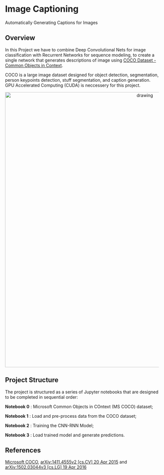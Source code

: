 # Image Captioning
Automatically Generating Captions for Images
##  Overview
In this Project we have to combine Deep Convolutional Nets for image classification  with Recurrent Networks for sequence modeling, to create a single network that generates descriptions of image using [COCO Dataset - Common Objects in Context](http://cocodataset.org/).

COCO is a large image dataset designed for object detection, segmentation, person keypoints detection, stuff segmentation, and caption generation. GPU Accelerated Computing (CUDA) is neccessery for this project.

<p align="center"> <img src="images/encoder-decoder.png" align="middle" alt="drawing" width="900px"> </p> 

## Project Structure
The project is structured as a series of Jupyter notebooks that are designed to be completed in sequential order:

__Notebook 0__ : Microsoft Common Objects in COntext (MS COCO) dataset;

__Notebook 1__ : Load and pre-process data from the COCO dataset;

__Notebook 2__ : Training the CNN-RNN Model;

__Notebook 3__ : Load trained model and generate predictions.


## References
[Microsoft COCO](https://arxiv.org/pdf/1405.0312.pdf), [arXiv:1411.4555v2 [cs.CV] 20 Apr 2015](https://arxiv.org/pdf/1411.4555.pdf) </li>
and [arXiv:1502.03044v3 [cs.LG] 19 Apr 2016](https://arxiv.org/pdf/1502.03044.pdf)
